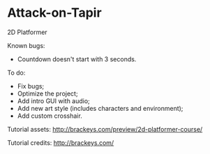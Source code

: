 # Attack-on-Tapir
2D Platformer

Known bugs:
- Countdown doesn't start with 3 seconds.

To do:
- Fix bugs;
- Optimize the project;
- Add intro GUI with audio;
- Add new art style (includes characters and environment);
- Add custom crosshair.

Tutorial assets:
http://brackeys.com/preview/2d-platformer-course/

Tutorial credits:
http://brackeys.com/
